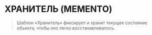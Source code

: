 # ХРАНИТЕЛЬ (MEMENTO)

> Шаблон «Хранитель» фиксирует и хранит текущее состояние объекта,
> чтобы оно легко восстанавливалось.
